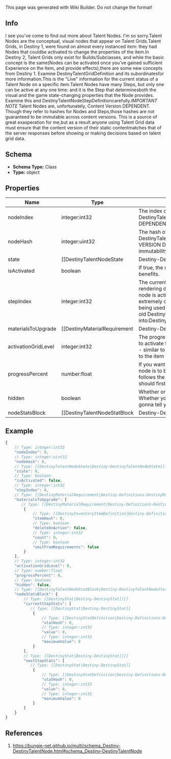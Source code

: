 <span class="wiki-builder">This page was generated with Wiki Builder. Do not change the format!</span>

## Info
I see you've come to find out more about Talent Nodes.  I'm so sorry.Talent Nodes are the conceptual, visual nodes that appear on Talent Grids.Talent Grids, in Destiny 1, were found on almost every instanced item: they had Nodes that couldbe activated to change the properties of the item.In Destiny 2, Talent Grids only exist for Builds/Subclasses, and while the basic concept is the same(Nodes can be activated once you've gained sufficient Experience on the Item, and provide effects),there are some new concepts from Destiny 1.  Examine DestinyTalentGridDefinition and its subordinatesfor more information.This is the &quot;Live&quot; information for the current status of a Talent Node on a specific item.Talent Nodes have many Steps, but only one can be active at any one time: and it is the Step that determinesboth the visual and the game state-changing properties that the Node provides.  Examine this and DestinyTalentNodeStepDefinitioncarefully.*IMPORTANT NOTE* Talent Nodes are, unfortunately, Content Version DEPENDENT.  Though they refer to hashes for Nodes and Steps,those hashes are not guaranteed to be immutable across content versions.  This is a source of great exasperation for me,but as a result anyone using Talent Grid data must ensure that the content version of their static contentmatches that of the server responses before showing or making decisions based on talent grid data.

## Schema
* **Schema Type:** Class
* **Type:** object

## Properties
Name | Type | Description
---- | ---- | -----------
nodeIndex | integer:int32 | The index of the Talent Node being referred to (an index into DestinyTalentGridDefinition.nodes[]).CONTENT VERSION DEPENDENT.
nodeHash | integer:uint32 | The hash of the Talent Node being referred to (in DestinyTalentGridDefinition.nodes).Deceptively CONTENT VERSION DEPENDENT.  We have no guarantee of the hash's immutability between content versions.
state | [[DestinyTalentNodeState|Destiny-DestinyTalentNodeState]]:Enum | An DestinyTalentNodeState enum value indicating the node's state: whether it can be activated or swapped, and why notif neither can be performed.
isActivated | boolean | If true, the node is activated: it's current step then provides its benefits.
stepIndex | integer:int32 | The currently relevant Step for the node.  It is this step that has rendering data for the nodeand the benefits that are provided if the node is activated.  (the actual rules for benefits providedare extremely complicated in theory, but with how Talent Grids are being used in Destiny 2 you don't have to worryabout a lot of those old Destiny 1 rules.)  This is an index into:DestinyTalentGridDefinition.nodes[nodeIndex].steps[stepIndex]
materialsToUpgrade | [[DestinyMaterialRequirement|Destiny-Definitions-DestinyMaterialRequirement]]:Definition[] | If the node has material requirements to be activated, this is the list of those requirements.
activationGridLevel | integer:int32 | The progression level required on the Talent Grid in order to be able to activate this talent node.Talent Grids have their own Progression - similar to Character Level, but in this case it is experiencerelated to the item itself.
progressPercent | number:float | If you want to show a progress bar or circle for how close this talent node is to being activate-able, thisis the percentage to show.  It follows the node's underlying rules about when the progress bar should firstshow up, and when it should be filled.
hidden | boolean | Whether or not the talent node is actually visible in the game's UI.  Whether you want to show it in your ownUI is up to you!  I'm not gonna tell you who to sock it to.
nodeStatsBlock | [[DestinyTalentNodeStatBlock|Destiny-DestinyTalentNodeStatBlock]] | This property has some history.  A talent grid can provide stats on both the item it's related to andthe character equipping the item.  This returns data about those stat bonuses.

## Example
```javascript
{
    // Type: integer:int32
    "nodeIndex": 0,
    // Type: integer:uint32
    "nodeHash": 0,
    // Type: [[DestinyTalentNodeState|Destiny-DestinyTalentNodeState]]:Enum
    "state": 0,
    // Type: boolean
    "isActivated": false,
    // Type: integer:int32
    "stepIndex": 0,
    // Type: [[DestinyMaterialRequirement|Destiny-Definitions-DestinyMaterialRequirement]]:Definition[]
    "materialsToUpgrade": [
       // Type: [[DestinyMaterialRequirement|Destiny-Definitions-DestinyMaterialRequirement]]:Definition
        {
            // Type: [[DestinyInventoryItemDefinition|Destiny-Definitions-DestinyInventoryItemDefinition]]:ManifestDefinition:integer:uint32
            "itemHash": 0,
            // Type: boolean
            "deleteOnAction": false,
            // Type: integer:int32
            "count": 0,
            // Type: boolean
            "omitFromRequirements": false
        }
    ],
    // Type: integer:int32
    "activationGridLevel": 0,
    // Type: number:float
    "progressPercent": 0,
    // Type: boolean
    "hidden": false,
    // Type: [[DestinyTalentNodeStatBlock|Destiny-DestinyTalentNodeStatBlock]]
    "nodeStatsBlock": {
        // Type: [[DestinyStat|Destiny-DestinyStat]][]
        "currentStepStats": [
           // Type: [[DestinyStat|Destiny-DestinyStat]]
            {
                // Type: [[DestinyStatDefinition|Destiny-Definitions-DestinyStatDefinition]]:ManifestDefinition:integer:uint32
                "statHash": 0,
                // Type: integer:int32
                "value": 0,
                // Type: integer:int32
                "maximumValue": 0
            }
        ],
        // Type: [[DestinyStat|Destiny-DestinyStat]][]
        "nextStepStats": [
           // Type: [[DestinyStat|Destiny-DestinyStat]]
            {
                // Type: [[DestinyStatDefinition|Destiny-Definitions-DestinyStatDefinition]]:ManifestDefinition:integer:uint32
                "statHash": 0,
                // Type: integer:int32
                "value": 0,
                // Type: integer:int32
                "maximumValue": 0
            }
        ]
    }
}

```

## References
1. https://bungie-net.github.io/multi/schema_Destiny-DestinyTalentNode.html#schema_Destiny-DestinyTalentNode
